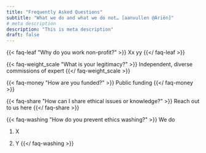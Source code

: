 ```yaml
---
title: "Frequently Asked Questions"
subtitle: "What we do and what we do not… [aanvullen @Ariën]"
# meta description
description: "This is meta description"
draft: false
---
```



{{< faq-leaf "Why do you work non-profit?" >}}
Xx yy
{{</ faq-leaf >}}

{{< faq-weight_scale "What is your legitimacy?" >}}
Independent, diverse commissions of expert
{{</ faq-weight_scale >}}

{{< faq-money "How are you funded?" >}}
Public funding
{{</ faq-money >}}

{{< faq-share "How can I share ethical issues or knowledge?" >}}
Reach out to us here
{{</ faq-share >}}

{{< faq-washing "How do you prevent ethics washing?" >}}
We do 

1. X

2. Y
{{</ faq-washing >}}
